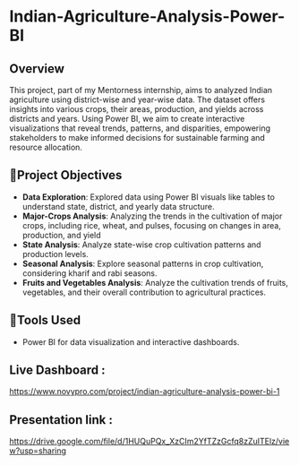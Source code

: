 # Indian-Agriculture-Analysis-Power-BI
## Overview
This project, part of my Mentorness internship, aims to analyzed Indian agriculture using district-wise and year-wise data. The dataset offers insights into various crops, their areas, production, and yields across districts and years. Using Power BI, we aim to create interactive visualizations that reveal trends, patterns, and disparities, empowering stakeholders to make informed decisions for sustainable farming and resource allocation.

## 📌Project Objectives
-  **Data Exploration**: Explored data using Power BI visuals like tables to understand state, district, and yearly data structure.
-  **Major-Crops Analysis**: Analyzing the trends in the cultivation of major crops, including rice, wheat, and pulses, focusing on changes in area, production, and yield
-  **State Analysis**: Analyze state-wise crop cultivation patterns and production levels.
-  **Seasonal Analysis**: Explore seasonal patterns in crop cultivation, considering kharif and rabi seasons.
-  **Fruits and Vegetables Analysis**: Analyze the cultivation trends of fruits, vegetables, and their overall contribution to agricultural practices.

## 📌Tools Used
- Power BI for data visualization and interactive dashboards.

## Live Dashboard : 
   https://www.novypro.com/project/indian-agriculture-analysis-power-bi-1
   
## Presentation link : 
  https://drive.google.com/file/d/1HUQuPQx_XzCIm2YfTZzGcfq8zZuITElz/view?usp=sharing



  



